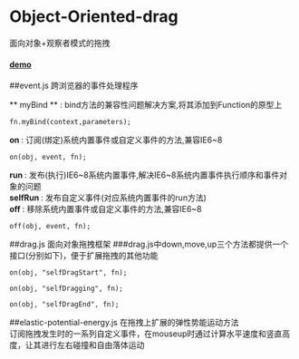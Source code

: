 # Object-Oriented-drag
面向对象+观察者模式的拖拽 <br>
#### <a href="http://safilo.me/demo/oop-drag" target="_blank">demo</a>
##event.js 
跨浏览器的事件处理程序

** myBind ** : bind方法的兼容性问题解决方案,将其添加到Function的原型上 <br>
<pre><code>fn.myBind(context,parameters);</code></pre>
<strong> on </strong> : 订阅(绑定)系统内置事件或自定义事件的方法,兼容IE6~8 <br>
<pre><code>on(obj, event, fn);</code></pre>
<strong> run </strong> : 发布(执行)IE6~8系统内置事件,解决IE6~8系统内置事件执行顺序和事件对象的问题 <br>
<strong> selfRun </strong> : 发布自定义事件(对应系统内置事件的run方法) <br>
<strong> off </strong> :  移除系统内置事件或自定义事件的方法,兼容IE6~8 <br>
<pre><code>off(obj, event, fn);</code></pre>

##drag.js
面向对象拖拽框架
###drag.js中down,move,up三个方法都提供一个接口(分别如下)，便于扩展拖拽的其他功能
<pre><code>on(obj, "selfDragStart", fn);</code></pre>
<pre><code>on(obj, "selfDragging", fn);</code></pre>
<pre><code>on(obj, "selfDragEnd", fn);</code></pre>

##elastic-potential-energy.js
在拖拽上扩展的弹性势能运动方法 <br>
订阅拖拽发生时的一系列自定义事件，在mouseup时通过计算水平速度和竖直高度，让其进行左右碰撞和自由落体运动
